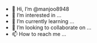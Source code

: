 - 👋 Hi, I’m @manjoo8948
- 👀 I’m interested in ...
- 🌱 I’m currently learning ...
- 💞️ I’m looking to collaborate on ...
- 📫 How to reach me ...

<!---
manjoo8948/manjoo8948 is a ✨ special ✨ repository because its `README.md` (this file) appears on your GitHub profile.
You can click the Preview link to take a look at your changes.
-
